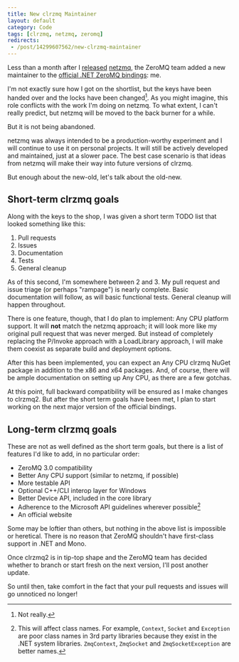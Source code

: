 ```yaml
---
title: New clrzmq Maintainer
layout: default
category: Code
tags: [clrzmq, netzmq, zeromq]
redirects:
 - /post/14299607562/new-clrzmq-maintainer
---
```


Less than a month after I [released][netzmq-release] [netzmq][netzmq-repo], the ZeroMQ team added a new maintainer to the [official .NET ZeroMQ bindings][clrzmq-repo]: me.

I'm not exactly sure how I got on the shortlist, but the keys have been handed over and the locks have been changed[^lie]. As you might imagine, this role conflicts with the work I'm doing on netzmq. To what extent, I can't really predict, but netzmq will be moved to the back burner for a while.

But it is not being abandoned.

<!-- end_preview -->

netzmq was always intended to be a production-worthy experiment and I will continue to use it on personal projects. It will still be actively developed and maintained, just at a slower pace. The best case scenario is that ideas from netzmq will make their way into future versions of clrzmq.

But enough about the new-old, let's talk about the old-new.

## Short-term clrzmq goals

Along with the keys to the shop, I was given a short term TODO list that looked something like this:

1. Pull requests
2. Issues
3. Documentation
4. Tests
5. General cleanup

As of this second, I'm somewhere between 2 and 3. My pull request and issue triage (or perhaps "rampage") is nearly complete. Basic documentation will follow, as will basic functional tests. General cleanup will happen throughout.

There is one feature, though, that I do plan to implement: Any CPU platform support. It will **not** match the netzmq approach; it will look more like my original pull request that was never merged. But instead of completely replacing the P/Invoke approach with a LoadLibrary approach, I will make them coexist as separate build and deployment options.

After this has been implemented, you can expect an Any CPU clrzmq NuGet package in addition to the x86 and x64 packages. And, of course, there will be ample documentation on setting up Any CPU, as there are a few gotchas.

At this point, full backward compatibility will be ensured as I make changes to clrzmq2. But after the short term goals have been met, I plan to start working on the next major version of the official bindings.

## Long-term clrzmq goals

These are not as well defined as the short term goals, but there is a list of features I'd like to add, in no particular order:

- ZeroMQ 3.0 compatibility
- Better Any CPU support (similar to netzmq, if possible)
- More testable API
- Optional C++/CLI interop layer for Windows
- Better Device API, included in the core library
- Adherence to the Microsoft API guidelines wherever possible[^naming]
- An official website

Some may be loftier than others, but nothing in the above list is impossible or heretical. There is no reason that ZeroMQ shouldn't have first-class support in .NET and Mono.

Once clrzmq2 is in tip-top shape and the ZeroMQ team has decided whether to branch or start fresh on the next version, I'll post another update.

So until then, take comfort in the fact that your pull requests and issues will go unnoticed no longer!

[^lie]: Not really.
[^naming]: This will affect class names. For example, `Context`, `Socket` and `Exception` are poor class names in 3rd party libraries because they exist in the .NET system libraries. `ZmqContext`, `ZmqSocket` and `ZmqSocketException` are better names.

[netzmq-release]: /2011/announcing-netzmq/
[netzmq-repo]: https://github.com/jgoz/netzmq
[clrzmq-repo]: https://github.com/zeromq/clrzmq2
